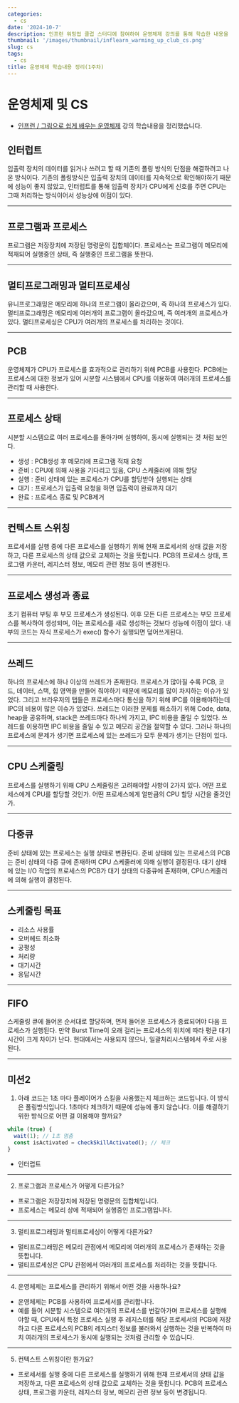 ```yaml
---
categories:
  - cs
date: '2024-10-7'
description: 인프런 워밍업 클럽 스터디에 참여하여 운영체제 강의를 통해 학습한 내용을 정리했습니다.
thumbnail: '/images/thumbnail/inflearn_warming_up_club_cs.png'
slug: cs
tags:
  - cs
title: 운영체제 학습내용 정리(1주차)
---
```


# 운영체제 및 CS

- [인프런 / 그림으로 쉽게 배우는 운영체제](https://www.inflearn.com/course/비전공자-운영체제) 강의 학습내용을 정리했습니다.

## 인터럽트

입출력 장치의 데이터를 읽거나 쓰려고 할 때 기존의 폴링 방식의 단점을 해결하려고 나온 방식이다.
기존의 폴링방식은 입출력 장치의 데이터를 지속적으로 확인해야하기 때문에 성능이 좋지 않았고, 인터럽트를 통해 입출력 장치가 CPU에게 신호를 주면 CPU는 그때 처리하는 방식이어서 성능상에 이점이 있다.

---

## 프로그램과 프로세스

프로그램은 저장장치에 저장된 명령문의 집합체이다. 프로세스는 프로그램이 메모리에 적재되어 실행중인 상태, 즉 실행중인 프로그램을 뜻한다.

---

## 멀티프로그래밍과 멀티프로세싱

유니프로그래밍은 메모리에 하나의 프로그램이 올라갔으며, 즉 하나의 프로세스가 있다.
멀티프로그래밍은 메모리에 여러개의 프로그램이 올라갔으며, 즉 여러개의 프로세스가 있다.
멀티프로세싱은 CPU가 여러개의 프로세스를 처리하는 것이다.

---

## PCB

운영체제가 CPU가 프로세스를 효과적으로 관리하기 위해 PCB를 사용한다.
PCB에는 프로세스에 대한 정보가 있어 시분할 시스템에서 CPU를 이용하여 여러개의 프로세스를 관리할 때 사용한다.

---

## 프로세스 상태

시분할 시스템으로 여러 프로세스를 돌아가며 실행하여, 동시에 실행되는 것 처럼 보인다.

- 생성 : PCB생성 후 메모리에 프로그램 적재 요청
- 준비 : CPU에 의해 사용을 기다리고 있음, CPU 스케줄러에 의해 할당
- 실행 : 준비 상태에 있는 프로세스가 CPU를 할당받아 실행되는 상태
- 대기 : 프로세스가 입출력 요청을 하면 입출력이 완료까지 대기
- 완료 : 프로세스 종료 및 PCB제거

---

## 컨텍스트 스위칭

프로세서를 실행 중에 다른 프로세스를 실행하기 위해 현재 프로세서의 상태 값을 저장하고, 다른 프로세스의 상태 값으로 교체하는 것을 뜻합니다.
PCB의 프로세스 상태, 프로그램 카운터, 레지스터 정보, 메모리 관련 정보 등이 변경된다.

---

## 프로세스 생성과 종료

초기 컴퓨터 부팅 후 부모 프로세스가 생성된다.
이후 모든 다른 프로세스는 부모 프로세스를 복사하여 생성되며, 이는 프로세스를 새로 생성하는 것보다 성능에 이점이 있다.
내부의 코드는 자식 프로세스가 exec() 함수가 실행되면 덮어쓰게된다.

---

## 쓰레드

하나의 프로세스에 하나 이상의 쓰레드가 존재한다.
프로세스가 많아질 수록 PCB, 코드, 데이터, 스택, 힙 영역을 만들어 줘야하기 때문에 메모리를 많이 차지하는 이슈가 있었다. 그리고 브라우저의 탭들은 프로세스마다 통신을 하기 위해 IPC를 이용해야하는데 IPC의 비용이 많은 이슈가 있었다.
쓰레드는 이러한 문제를 해소하기 위해 Code, data, heap을 공유하며, stack은 쓰레드마다 하나씩 가지고, IPC 비용을 줄일 수 있었다.
쓰레드를 이용하면 IPC 비용을 줄일 수 있고 메모리 공간을 절약할 수 있다. 그러나 하나의 프로세스에 문제가 생기면 프로세스에 있는 쓰레드가 모두 문제가 생기는 단점이 있다.

---

## CPU 스케줄링

프로세스를 실행하기 위해 CPU 스케줄링은 고려해야할 사항이 2가지 있다.
어떤 프로세스에게 CPU를 할당할 것인가.
어떤 프로세스에게 얼만큼의 CPU 할당 시간을 줄것인가.

---

## 다중큐

준비 상태에 있는 프로세스는 실행 상태로 변환된다.
준비 상태에 있는 프로세스의 PCB는 준비 상태의 다중 큐에 존재하며 CPU 스케줄러에 의해 실행이 결정된다.
대기 상태에 있는 I/O 작업의 프로세스의 PCB가 대기 상태의 다중큐에 존재하며, CPU스케줄러에 의해 실행이 결정된다.

---

## 스케줄링 목표

- 리소스 사용률
- 오버헤드 최소화
- 공평성
- 처리량
- 대기시간
- 응답시간

---

## FIFO

스케줄링 큐에 들어온 순서대로 할당하며, 먼저 들어온 프로세스가 종료되어야 다음 프로세스가 실행된다.
만약 Burst Time이 오래 걸리는 프로세스의 위치에 따라 평균 대기시간이 크게 차이가 난다.
현대에서는 사용되지 않으나, 일괄처리시스템에서 주로 사용된다.

---

## 미션2

1. 아래 코드는 1초 마다 플레이어가 스킬을 사용했는지 체크하는 코드입니다. 이 방식은 폴링방식입니다. 1초마다 체크하기 때문에 성능에 좋지 않습니다. 이를 해결하기 위한 방식으로 어떤 걸 이용해야 할까요?

```js
while (true) {
  wait(1); // 1초 멈춤
  const isActivated = checkSkillActivated(); // 체크
}
```

- 인터럽트

---

2. 프로그램과 프로세스가 어떻게 다른가요?

- 프로그램은 저장장치에 저장된 명령문의 집합체입니다.
- 프로세스는 메모리 상에 적재되어 실행중인 프로그램입니다.

---

3. 멀티프로그래밍과 멀티프로세싱이 어떻게 다른가요?

- 멀티프로그래밍은 메모리 관점에서 메모리에 여러개의 프로세스가 존재하는 것을 뜻합니다.
- 멀티프로세싱은 CPU 관점에서 여러개의 프로세스를 처리하는 것을 뜻합니다.

---

4. 운영체제는 프로세스를 관리하기 위해서 어떤 것을 사용하나요?

- 운영체제는 PCB를 사용하여 프로세서를 관리합니다.
- 예를 들어 시분할 시스템으로 여러개의 프로세스를 번갈아가며 프로세스를 실행해야할 때, CPU에서 특정 프로세스 실행 후 레지스터를 해당 프로세서의 PCB에 저장하고 다른 프로세스의 PCB의 레지스터 정보를 불러와서 실행하는 것을 반복하여 마치 여러개의 프로세스가 동시에 실행되는 것처럼 관리할 수 있습니다.

---

5. 컨텍스트 스위칭이란 뭔가요?

- 프로세서를 실행 중에 다른 프로세스를 실행하기 위해 현재 프로세서의 상태 값을 저장하고, 다른 프로세스의 상태 값으로 교체하는 것을 뜻합니다. PCB의 프로세스 상태, 프로그램 카운터, 레지스터 정보, 메모리 관련 정보 등이 변경됩니다.
